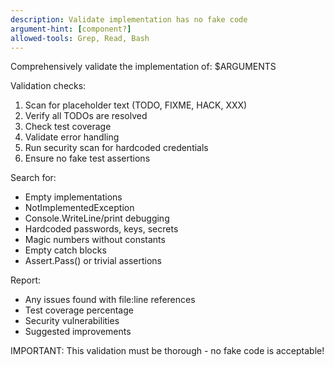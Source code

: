 ```yaml
---
description: Validate implementation has no fake code
argument-hint: [component?]
allowed-tools: Grep, Read, Bash
---
```


Comprehensively validate the implementation of: $ARGUMENTS

Validation checks:
1. Scan for placeholder text (TODO, FIXME, HACK, XXX)
2. Verify all TODOs are resolved
3. Check test coverage
4. Validate error handling
5. Run security scan for hardcoded credentials
6. Ensure no fake test assertions

Search for:
- Empty implementations
- NotImplementedException
- Console.WriteLine/print debugging
- Hardcoded passwords, keys, secrets
- Magic numbers without constants
- Empty catch blocks
- Assert.Pass() or trivial assertions

Report:
- Any issues found with file:line references
- Test coverage percentage
- Security vulnerabilities
- Suggested improvements

IMPORTANT: This validation must be thorough - no fake code is acceptable!